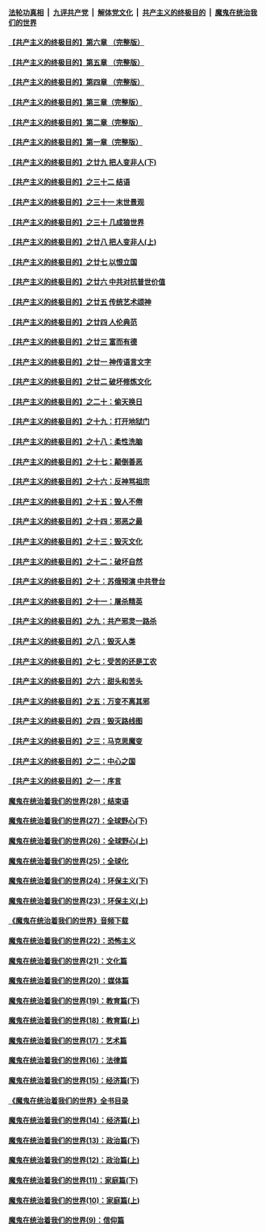 ####  [法轮功真相](../../../../basic/blob/master/README.md?t=06041401) &nbsp;|&nbsp; [九评共产党](../../../../9ping.md/blob/master/README.md?t=06041401) &nbsp;|&nbsp; [解体党文化](../../../../jtdwh.md/blob/master/README.md?t=06041401)  &nbsp;|&nbsp; [共产主义的终极目的](../../../../gczydzjmd.md/blob/master/README.md?t=06041401) &nbsp;|&nbsp; [魔鬼在统治我们的世界](../../../../mgztzwmdsj.md/blob/master/README.md?t=06041401) 

#### [【共产主义的终极目的】第六章 （完整版）](../pages/nsc422/n11428913.md?t=06041401) 

#### [【共产主义的终极目的】第五章 （完整版）](../pages/nsc422/n11428912.md?t=06041401) 

#### [【共产主义的终极目的】第四章 （完整版）](../pages/nsc422/n11428907.md?t=06041401) 

#### [【共产主义的终极目的】第三章（完整版）](../pages/nsc422/n11428848.md?t=06041401) 

#### [【共产主义的终极目的】第二章（完整版）](../pages/nsc422/n11428831.md?t=06041401) 

#### [【共产主义的终极目的】第一章（完整版）](../pages/nsc422/n11417651.md?t=06041401) 

#### [【共产主义的终极目的】之廿九 把人变非人(下)](../pages/nsc422/n11344140.md?t=06041401) 

#### [【共产主义的终极目的】之三十二 结语](../pages/nsc422/n11360535.md?t=06041401) 

#### [【共产主义的终极目的】之三十一 末世景观](../pages/nsc422/n11351129.md?t=06041401) 

#### [【共产主义的终极目的】之三十 几成狼世界](../pages/nsc422/n11348280.md?t=06041401) 

#### [【共产主义的终极目的】之廿八 把人变非人(上)](../pages/nsc422/n11340492.md?t=06041401) 

#### [【共产主义的终极目的】之廿七 以恨立国](../pages/nsc422/n11336944.md?t=06041401) 

#### [【共产主义的终极目的】之廿六 中共对抗普世价值](../pages/nsc422/n11324785.md?t=06041401) 

#### [【共产主义的终极目的】之廿五 传统艺术颂神](../pages/nsc422/n11296396.md?t=06041401) 

#### [【共产主义的终极目的】之廿四 人伦典范](../pages/nsc422/n11296397.md?t=06041401) 

#### [【共产主义的终极目的】之廿三 富而有德](../pages/nsc422/n11283598.md?t=06041401) 

#### [【共产主义的终极目的】之廿一 神传语言文字](../pages/nsc422/n11263265.md?t=06041401) 

#### [【共产主义的终极目的】之廿二 破坏修炼文化](../pages/nsc422/n11245728.md?t=06041401) 

#### [【共产主义的终极目的】之二十：偷天换日](../pages/nsc422/n11238846.md?t=06041401) 

#### [【共产主义的终极目的】之十九：打开地狱门](../pages/nsc422/n11206376.md?t=06041401) 

#### [【共产主义的终极目的】之十八：柔性洗脑](../pages/nsc422/n11199994.md?t=06041401) 

#### [【共产主义的终极目的】之十七：颠倒善恶](../pages/nsc422/n11179782.md?t=06041401) 

#### [【共产主义的终极目的】之十六：反神骂祖宗](../pages/nsc422/n11166798.md?t=06041401) 

#### [【共产主义的终极目的】之十五：毁人不倦](../pages/nsc422/n11166792.md?t=06041401) 

#### [【共产主义的终极目的】之十四：邪恶之最](../pages/nsc422/n11150249.md?t=06041401) 

#### [【共产主义的终极目的】之十三：毁灭文化](../pages/nsc422/n11135227.md?t=06041401) 

#### [【共产主义的终极目的】之十二：破坏自然](../pages/nsc422/n11135214.md?t=06041401) 

#### [【共产主义的终极目的】之十：苏俄预演 中共登台](../pages/nsc422/n11118424.md?t=06041401) 

#### [【共产主义的终极目的】之十一：屠杀精英](../pages/nsc422/n11118442.md?t=06041401) 

#### [【共产主义的终极目的】之九：共产邪灵一路杀](../pages/nsc422/n11114139.md?t=06041401) 

#### [【共产主义的终极目的】之八：毁灭人类](../pages/nsc422/n11108503.md?t=06041401) 

#### [【共产主义的终极目的】之七：受苦的还是工农](../pages/nsc422/n11101809.md?t=06041401) 

#### [【共产主义的终极目的】之六：甜头和苦头](../pages/nsc422/n11096971.md?t=06041401) 

#### [【共产主义的终极目的】之五：万变不离其邪](../pages/nsc422/n11091285.md?t=06041401) 

#### [【共产主义的终极目的】之四：毁灭路线图](../pages/nsc422/n11086284.md?t=06041401) 

#### [【共产主义的终极目的】之三：马克思魔变](../pages/nsc422/n11061941.md?t=06041401) 

#### [【共产主义的终极目的】之二：中心之国](../pages/nsc422/n11047728.md?t=06041401) 

#### [【共产主义的终极目的】之一：序言](../pages/nsc422/n11086077.md?t=06041401) 

#### [魔鬼在统治着我们的世界(28)：结束语](../pages/nsc422/n10936246.md?t=06041401) 

#### [魔鬼在统治着我们的世界(27)：全球野心(下)](../pages/nsc422/n10928319.md?t=06041401) 

#### [魔鬼在统治着我们的世界(26)：全球野心(上)](../pages/nsc422/n10900318.md?t=06041401) 

#### [魔鬼在统治着我们的世界(25)：全球化](../pages/nsc422/n10788205.md?t=06041401) 

#### [魔鬼在统治着我们的世界(24)：环保主义(下)](../pages/nsc422/n10695307.md?t=06041401) 

#### [魔鬼在统治着我们的世界(23)：环保主义(上)](../pages/nsc422/n10688613.md?t=06041401) 

#### [《魔鬼在统治着我们的世界》音频下载](../pages/nsc422/n10635553.md?t=06041401) 

#### [魔鬼在统治着我们的世界(22)：恐怖主义](../pages/nsc422/n10614727.md?t=06041401) 

#### [魔鬼在统治着我们的世界(21)：文化篇](../pages/nsc422/n10597706.md?t=06041401) 

#### [魔鬼在统治着我们的世界(20)：媒体篇](../pages/nsc422/n10586579.md?t=06041401) 

#### [魔鬼在统治着我们的世界(19)：教育篇(下)](../pages/nsc422/n10564808.md?t=06041401) 

#### [魔鬼在统治着我们的世界(18)：教育篇(上)](../pages/nsc422/n10526970.md?t=06041401) 

#### [魔鬼在统治着我们的世界(17)：艺术篇](../pages/nsc422/n10499093.md?t=06041401) 

#### [魔鬼在统治着我们的世界(16)：法律篇](../pages/nsc422/n10485969.md?t=06041401) 

#### [魔鬼在统治着我们的世界(15)：经济篇(下)](../pages/nsc422/n10469975.md?t=06041401) 

#### [《魔鬼在统治着我们的世界》全书目录](../pages/nsc422/n10464261.md?t=06041401) 

#### [魔鬼在统治着我们的世界(14)：经济篇(上)](../pages/nsc422/n10457370.md?t=06041401) 

#### [魔鬼在统治着我们的世界(13)：政治篇(下)](../pages/nsc422/n10448270.md?t=06041401) 

#### [魔鬼在统治着我们的世界(12)：政治篇(上)](../pages/nsc422/n10444576.md?t=06041401) 

#### [魔鬼在统治着我们的世界(11)：家庭篇(下)](../pages/nsc422/n10440961.md?t=06041401) 

#### [魔鬼在统治着我们的世界(10)：家庭篇(上)](../pages/nsc422/n10435448.md?t=06041401) 

#### [魔鬼在统治着我们的世界(9)：信仰篇](../pages/nsc422/n10432159.md?t=06041401) 

